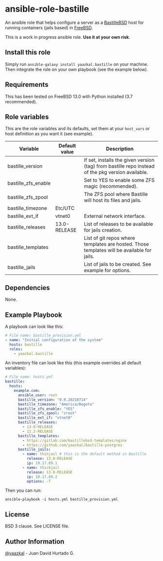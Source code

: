 # ansible-role-bastille

An ansible role that helps configure a server as a [BastilleBSD](https://bastillebsd.org/) host for running containers (jails based) in [FreeBSD](https://www.freebsd.org/).

This is a work in progress ansible role. **Use it at your own risk**.

## Install this role

Simply run `ansible-galaxy install yaazkal.bastille` on your machine. Then integrate the role on your own playbook (see the example below).

## Requirements

This has been tested on FreeBSD 13.0 with Python installed (3.7 recommended).

## Role variables

This are the role variables and its defaults, set them at your `host_vars` or host definition as you want it (see example).

| Variable            | Default value | Description                                                                                       |
|---------------------|---------------|---------------------------------------------------------------------------------------------------|
| bastille_version    |               | If set, installs the given version (tag) from bastille repo instead of the pkg version available. |
| bastille_zfs_enable |               | Set to YES to enable some ZFS magic (recommended).                                                |
| bastille_zfs_zpool  |               | The ZFS pool where Bastille will host its files and jails.                                        |
| bastille_timezone   | Etc/UTC       |                                                                                                   |
| bastille_ext_if     | vtnet0        | External network interface.                                                                       |
| bastille_releases   | 13.0-RELEASE  | List of releases to be available for jails creation.                                              |
| bastille_templates  |               | List of git repos where templates are hosted. Those templates will be available for jails.        |
| bastille_jails      |               | List of jails to be created. See example for options.                                             |

## Dependencies

None.

## Example Playbook

A playbook can look like this:

```yaml
# File name: bastille_provision.yml
- name: "Initial configuration of the system"
  hosts: bastille
  roles:
    - yaazkal.bastille
```

An inventory file can look like this (this example overrides all default variables):

```yaml
# File name: hosts.yml
bastille:
  hosts:
    example.com:
      ansible_user: root
      bastille_version: "0.9.20210714"
      bastille_timezone: "America/Bogota"
      bastille_zfs_enable: "YES"
      bastille_zfs_zpool: "zroot"
      bastille_ext_if: "vtnet0"
      bastille_releases:
        - 13.0-RELEASE
        - 12.2-RELEASE
      bastille_templates:
        - https://gitlab.com/bastillebsd-templates/nginx
        - https://github.com/yaazkal/bastille-postgres
      bastille_jails:
        - name: thinjail # this is the default method in Bastille
          release: 13.0-RELEASE
          ip: 10.17.89.1
        - name: thickjail
          release: 13.0-RELEASE
          ip: 10.17.89.2
          options: -T
```

Then you can run:

`ansible-playbook -i hosts.yml bastille_provision.yml`

## License

BSD 3 clause. See LICENSE file.

## Author Information

[@yaazkal](https://twitter.com/yaazkal) - Juan David Hurtado G.
